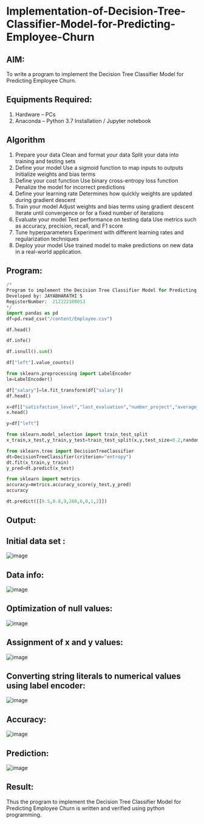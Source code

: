 # Implementation-of-Decision-Tree-Classifier-Model-for-Predicting-Employee-Churn

## AIM:
To write a program to implement the Decision Tree Classifier Model for Predicting Employee Churn.

## Equipments Required:
1. Hardware – PCs
2. Anaconda – Python 3.7 Installation / Jupyter notebook

## Algorithm
1. Prepare your data Clean and format your data Split your data into training and testing sets
2. Define your model Use a sigmoid function to map inputs to outputs Initialize weights and bias terms
3. Define your cost function Use binary cross-entropy loss function Penalize the model for incorrect predictions
4. Define your learning rate Determines how quickly weights are updated during gradient descent
5. Train your model Adjust weights and bias terms using gradient descent Iterate until convergence or for a fixed number of iterations
6. Evaluate your model Test performance on testing data Use metrics such as accuracy, precision, recall, and F1 score
7. Tune hyperparameters Experiment with different learning rates and regularization techniques
8. Deploy your model Use trained model to make predictions on new data in a real-world application.

## Program:
```python
/*
Program to implement the Decision Tree Classifier Model for Predicting Employee Churn.
Developed by: JAYABHARATHI S
RegisterNumber:  212222100013
*/
import pandas as pd
df=pd.read_csv("/content/Employee.csv")

df.head()

df.info()

df.isnull().sum()

df["left"].value_counts()

from sklearn.preprocessing import LabelEncoder
le=LabelEncoder()

df["salary"]=le.fit_transform(df["salary"])
df.head()

x=df[["satisfaction_level","last_evaluation","number_project","average_montly_hours","time_spend_company","Work_accident","promotion_last_5years","salary"]]
x.head()

y=df["left"]

from sklearn.model_selection import train_test_split
x_train,x_test,y_train,y_test=train_test_split(x,y,test_size=0.2,random_state=100)

from sklearn.tree import DecisionTreeClassifier
dt=DecisionTreeClassifier(criterion="entropy")
dt.fit(x_train,y_train)
y_pred=dt.predict(x_test)

from sklearn import metrics
accuracy=metrics.accuracy_score(y_test,y_pred)
accuracy

dt.predict([[0.5,0.8,9,260,6,0,1,2]])

```

## Output:

## Initial data set :
![image](https://github.com/Jayabharathi3/Implementation-of-Decision-Tree-Classifier-Model-for-Predicting-Employee-Churn/assets/120367796/c25c2ecc-b41a-4f61-8838-3eb6e95289c4)

## Data info:
![image](https://github.com/Jayabharathi3/Implementation-of-Decision-Tree-Classifier-Model-for-Predicting-Employee-Churn/assets/120367796/7c5eff2f-1af8-41a5-97bd-0c0df81bb397)

## Optimization of null values:
![image](https://github.com/Jayabharathi3/Implementation-of-Decision-Tree-Classifier-Model-for-Predicting-Employee-Churn/assets/120367796/d6ac42b4-da1e-4ad7-a0bd-eb388b649414)

## Assignment of x and y values:
![image](https://github.com/Jayabharathi3/Implementation-of-Decision-Tree-Classifier-Model-for-Predicting-Employee-Churn/assets/120367796/9627743d-71b8-47f0-be87-6518bbd431a8)

## Converting string literals to numerical values using label encoder:
![image](https://github.com/Jayabharathi3/Implementation-of-Decision-Tree-Classifier-Model-for-Predicting-Employee-Churn/assets/120367796/443adbb8-503e-458a-b76c-da0a131a6e93)

##  Accuracy:
![image](https://github.com/Jayabharathi3/Implementation-of-Decision-Tree-Classifier-Model-for-Predicting-Employee-Churn/assets/120367796/f34498c2-850e-4cce-ba8e-25982b398a55)

## Prediction:
![image](https://github.com/Jayabharathi3/Implementation-of-Decision-Tree-Classifier-Model-for-Predicting-Employee-Churn/assets/120367796/76b996ff-b7dd-4875-a3b6-f316a9fccef5)


## Result:
Thus the program to implement the  Decision Tree Classifier Model for Predicting Employee Churn is written and verified using python programming.

